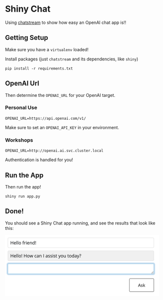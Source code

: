 # Shiny Chat

Using [chatstream](https://github.com/wch/chatstream/tree/main) to show how easy an OpenAI chat app is!!

## Getting Setup

Make sure you have a `virtualenv` loaded!

Install packages (just `chatstream` and its dependencies, like `shiny`)

```
pip install -r requirements.txt
```

## OpenAI Url
Then determine the `OPENAI_URL` for your OpenAI target.

### Personal Use
```
OPENAI_URL=https://api.openai.com/v1/
```

Make sure to set an `OPENAI_API_KEY` in your environment.

### Workshops
```
OPENAI_URL=http://openai.ai.svc.cluster.local
```

Authentication is handled for you!

## Run the App

Then run the app!

```
shiny run app.py
```

## Done!

You should see a Shiny Chat app running, and see the results that look like this:

![Screenshot of the Chat App](chat-app.png)
